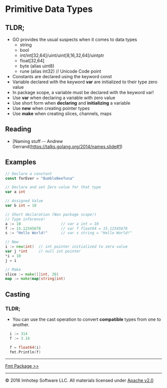 # Primitive Data Types

## TLDR;
* GO provides the usual suspects when it comes to data types
    * string
    * bool
    * int/int[32,64]/uint/uint[8,16,32,64]/uintptr
    * float[32,64]
    * byte (alias uint8)
    * rune (alias int32) // Unicode Code point 
* Constants are declared using the keyword const
* Variable declared with the keyword **var** are initialized to their type zero value 
* In package scope, a variable must be declared with the keyword var!
* Use **var** when declaring a variable with zero value
* Use short form when **declaring** and **initializing** a variable
* Use **new** when creating pointer types
* Use **make** when creating slices, channels, maps

## Reading

* [Naming stuff -- Andrew Gerrand(https://talks.golang.org/2014/names.slide#1)

## Examples

```go
// Declare a constant
const forEver = "BumbleBeeTuna"

// Declare and set Zero value for that type
var a int

// Assigned Value
var b int = 10

// Short declaration (Non package scope!)
// Type inference!
a := 10                  // var a int = 10
f := 15.12345678         // var f float64 = 15.12345678
s := "Hello World!"      // var s string = "Hello World!"

// New
i := new(int)  // int pointer initialized to zero value
var j *int     // null int pointer
*i = 10
j = i

// Make
slice := make([]int, 20)
map := make(map[string]int)
```

## Casting

### TLDR;
* You can use the cast operation to convert **compatible** types from one to another.

```go
  i := 314
  f := 3.14

  f = float64(i)
  fmt.Println(f)
```

---
[Fmt Package >>](1.03_fmt.md)

---
© 2016 Imhotep Software LLC. All materials licensed under [Apache v2.0](http://www.apache.org/licenses/LICENSE-2.0) 

